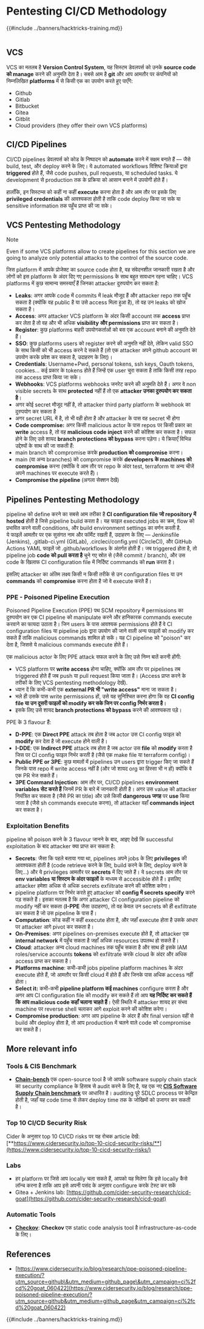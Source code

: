 # Pentesting CI/CD Methodology

{{#include ../banners/hacktricks-training.md}}

<figure><img src="../images/CLOUD-logo-letters.svg" alt=""><figcaption></figcaption></figure>

## VCS

VCS का मतलब है **Version Control System**, यह सिस्टम डेवलपर्स को उनके **source code को manage** करने की अनुमति देता है। सबसे आम है **git** और आप आमतौर पर कंपनियों को निम्नलिखित **platforms** में से किसी एक का उपयोग करते हुए पाएँगे:

- Github
- Gitlab
- Bitbucket
- Gitea
- Gitblit
- Cloud providers (they offer their own VCS platforms)


## CI/CD Pipelines

CI/CD pipelines डेवलपर्स को कोड के निष्पादन को **automate** करने में सक्षम बनाते हैं — जैसे build, test, और deploy करने के लिए। ये automated workflows विशिष्ट क्रियाओं द्वारा **triggered** होते हैं, जैसे code pushes, pull requests, या scheduled tasks. ये development से production तक के प्रक्रिया को आसान बनाने में उपयोगी होते हैं।

हालाँकि, इन सिस्टम्स को कहीं ना कहीं **execute** करना होता है और आम तौर पर इसके लिए **privileged credentials** की आवश्यकता होती है ताकि code deploy किया जा सके या sensitive information तक पहुँच प्राप्त की जा सके।

## VCS Pentesting Methodology

> [!NOTE]
> Even if some VCS platforms allow to create pipelines for this section we are going to analyze only potential attacks to the control of the source code.

जिस platform में आपके प्रोजेक्ट का source code होता है, वह संवेदनशील जानकारी रखता है और लोगों को इस platform के अंदर दिए गए permissions के साथ बहुत सावधान रहना चाहिए। VCS platforms में कुछ सामान्य समस्याएँ हैं जिनका attacker दुरुपयोग कर सकता है:

- **Leaks**: अगर आपके code में commits में leak मौजूद हैं और attacker repo तक पहुँच सकता है (क्योंकि वह public है या उसे access मिला हुआ है), तो वह उन leaks को खोज सकता है।
- **Access**: अगर attacker VCS platform के अंदर किसी account तक **access** प्राप्त कर लेता है तो वह और भी अधिक **visibility और permissions** प्राप्त कर सकता है।
- **Register**: कुछ platforms बाहरी उपयोगकर्ताओं को बस एक account बनाने की अनुमति देते हैं।
- **SSO**: कुछ platforms users को register करने की अनुमति नहीं देते, लेकिन valid SSO के साथ किसी को भी access करने दे सकते हैं (तो एक attacker अपने github account का उपयोग करके प्रवेश कर सकता है, उदाहरण के लिए)।
- **Credentials**: Username+Pwd, personal tokens, ssh keys, Oauth tokens, cookies... कई प्रकार के tokens होते हैं जिन्हें एक user चुरा सकता है ताकि किसी तरह repo तक access प्राप्त किया जा सके।
- **Webhooks**: VCS platforms webhooks जनरेट करने की अनुमति देते हैं। अगर वे non visible secrets के साथ **protected** नहीं हैं तो एक **attacker उनका दुरुपयोग कर सकता है**।
- अगर कोई secret मौजूद नहीं है, तो attacker third party platform के webhook का दुरुपयोग कर सकता है
- अगर secret URL में है, तो भी वही होता है और attacker के पास वह secret भी होगा
- **Code compromise:** अगर किसी malicious actor के पास repos पर किसी प्रकार का **write** access है, तो वह **malicious code inject** करने की कोशिश कर सकता है। सफल होने के लिए उसे शायद **branch protections को bypass** करना पड़ेगा। ये क्रियाएँ विभिन्न उद्देश्यों के साथ की जा सकती हैं:
- main branch को compromise करके **production को compromise** करना।
- main (या अन्य branches) को compromise करके **developers के machines को compromise** करना (क्योंकि वे आम तौर पर repo के अंदर test, terraform या अन्य चीजें अपने machines पर execute करते हैं)।
- **Compromise the pipeline** (अगला सेक्शन देखें)

## Pipelines Pentesting Methodology

pipeline को define करने का सबसे आम तरीका है **CI configuration file जो repository में hosted** होती है जिसे pipeline build करता है। यह फाइल executed jobs का क्रम, flow को प्रभावित करने वाली conditions, और build environment settings का वर्णन करती है.\
ये फाइलें आमतौर पर एक सुसंगत नाम और फॉर्मेट रखती हैं, उदाहरण के लिए — Jenkinsfile (Jenkins), .gitlab-ci.yml (GitLab), .circleci/config.yml (CircleCI), और GitHub Actions YAML फाइलें जो .github/workflows के अंतर्गत होती हैं। जब triggered होता है, तो pipeline job **code को pull करता है** चुने गए स्रोत से (जैसे commit / branch), और उस code के खिलाफ CI configuration file में निर्दिष्ट commands को **run** करता है।

इसलिए attacker का अंतिम लक्ष्य किसी न किसी तरीके से उन configuration files या उन **commands** को **compromise** करना होता है जो वे execute करते हैं।

### PPE - Poisoned Pipeline Execution

Poisoned Pipeline Execution (PPE) पथ SCM repository में permissions का दुरुपयोग कर एक CI pipeline को manipulate करने और हानिकारक commands execute करवाने का फायदा उठाता है। जिन users के पास आवश्यक permissions होते हैं वे CI configuration files या pipeline job द्वारा उपयोग की जाने वाली अन्य फाइलों को modify कर सकते हैं ताकि malicious commands शामिल हो सकें। यह CI pipeline को "poison" कर देता है, जिससे ये malicious commands execute होते हैं।

एक malicious actor के लिए PPE attack सफल करने के लिए उसे निम्न बातें करनी होंगी:

- VCS platform पर **write access** होना चाहिए, क्योंकि आम तौर पर pipelines तब triggered होते हैं जब push या pull request किया जाता है। (Access प्राप्त करने के तरीकों के लिए VCS pentesting methodology देखें).
- ध्यान दें कि कभी-कभी एक **external PR भी "write access"** माना जा सकता है।
- भले ही उसके पास write permissions हों, उसे यह सुनिश्चित करना होगा कि वह **CI config file या उन दूसरी फाइलों को modify कर सके जिन पर config निर्भर करता है**।
- इसके लिए उसे शायद **branch protections को bypass** करने की आवश्यकता पड़े।

PPE के 3 flavour हैं:

- **D-PPE**: एक **Direct PPE** attack तब होता है जब actor उस CI config फाइल को **modify** कर देता है जो execute होने वाली है।
- **I-DDE**: एक **Indirect PPE** attack तब होता है जब actor उस **file** को **modify** करता है जिस पर CI config फाइल निर्भर करती है (जैसे एक make file या terraform config)।
- **Public PPE or 3PE**: कुछ मामलों में pipelines उन users द्वारा trigger किए जा सकते हैं जिनके पास repo में write access नहीं है (और जो शायद org का हिस्सा भी न हों) क्योंकि वे एक PR भेज सकते हैं।
- **3PE Command Injection**: आम तौर पर, CI/CD pipelines **environment variables सेट करते हैं** जिनमें PR के बारे में जानकारी होती है। अगर उस value को attacker नियंत्रित कर सकता है (जैसे PR का title) और उसे किसी **dangerous जगह** पर **use** किया जाता है (जैसे sh commands execute करना), तो attacker वहाँ **commands inject** कर सकता है।

### Exploitation Benefits

pipeline को poison करने के 3 flavour जानने के बाद, आइए देखें कि successful exploitation के बाद attacker क्या प्राप्त कर सकता है:

- **Secrets**: जैसा कि पहले बताया गया था, pipelines अपने jobs के लिए **privileges** की आवश्यकता होती है (code retrieve करने के लिए, build करने के लिए, deploy करने के लिए...) और ये privileges आमतौर पर **secrets** में दिए जाते हैं। ये secrets आम तौर पर **env variables या सिस्टम के अंदर फाइलों** के माध्यम से accessible होते हैं। इसलिए attacker हमेशा अधिक से अधिक secrets exfiltrate करने की कोशिश करेगा।
- pipeline platform पर निर्भर करते हुए attacker को **config में secrets specify** करने पड़ सकते हैं। इसका मतलब है कि अगर attacker CI configuration pipeline को modify नहीं कर सकता (**I-PPE** जैसा उदाहरण), तो वह केवल उन secrets को ही exfiltrate कर सकता है जो उस pipeline के पास हैं।
- **Computation**: कोड कहीं न कहीं execute होता है, और जहाँ execute होता है उसके आधार पर attacker आगे pivot कर सकता है।
- **On-Premises**: अगर pipelines on-premises execute होते हैं, तो attacker एक **internal network** में पहुँच सकता है जहाँ अधिक resources उपलब्ध हो सकते हैं।
- **Cloud**: attacker अन्य cloud machines तक पहुँच सकता है और साथ ही इसके IAM roles/service accounts **tokens** को exfiltrate करके cloud के अंदर और अधिक access प्राप्त कर सकता है।
- **Platforms machine**: कभी-कभी jobs pipeline platform machines के अंदर execute होते हैं, जो आमतौर पर किसी cloud में होते हैं और जिनके पास अधिक access नहीं होता।
- **Select it:** कभी-कभी **pipeline platform कई machines** configure करता है और अगर आप CI configuration file को modify कर सकते हैं तो आप **यह निर्दिष्ट कर सकते हैं कि आप malicious code कहाँ चलाना चाहते हैं**। ऐसी स्थिति में attacker शायद हर संभव machine पर reverse shell चलाकर आगे exploit करने की कोशिश करेगा।
- **Compromise production**: अगर आप pipeline के अंदर हैं और final version वहीं से build और deploy होता है, तो आप production में चलने वाले code को compromise कर सकते हैं।

## More relevant info

### Tools & CIS Benchmark

- [**Chain-bench**](https://github.com/aquasecurity/chain-bench) एक open-source tool है जो आपके software supply chain stack का security compliance के हिसाब से audit करने के लिए है, यह एक नए [**CIS Software Supply Chain benchmark**](https://github.com/aquasecurity/chain-bench/blob/main/docs/CIS-Software-Supply-Chain-Security-Guide-v1.0.pdf) पर आधारित है। auditing पूरे SDLC process पर केन्द्रित होती है, जहाँ यह code time से लेकर deploy time तक के जोखिमों को उजागर कर सकती है।

### Top 10 CI/CD Security Risk

Cider के अनुसार top 10 CI/CD risks पर यह रोचक article देखें: [**https://www.cidersecurity.io/top-10-cicd-security-risks/**](https://www.cidersecurity.io/top-10-cicd-security-risks/)

### Labs

- हर platform पर जिसे आप locally चला सकते हैं, आपको यह मिलेगा कि इसे locally कैसे लॉन्च करना है ताकि आप इसे अपनी पसंद के अनुसार configure करके टेस्ट कर सकें
- Gitea + Jenkins lab: [https://github.com/cider-security-research/cicd-goat](https://github.com/cider-security-research/cicd-goat)

### Automatic Tools

- [**Checkov**](https://github.com/bridgecrewio/checkov): **Checkov** एक static code analysis tool है infrastructure-as-code के लिए।

## References

- [https://www.cidersecurity.io/blog/research/ppe-poisoned-pipeline-execution/?utm_source=github\&utm_medium=github_page\&utm_campaign=ci%2fcd%20goat_060422](https://www.cidersecurity.io/blog/research/ppe-poisoned-pipeline-execution/?utm_source=github&utm_medium=github_page&utm_campaign=ci%2fcd%20goat_060422)


{{#include ../banners/hacktricks-training.md}}
